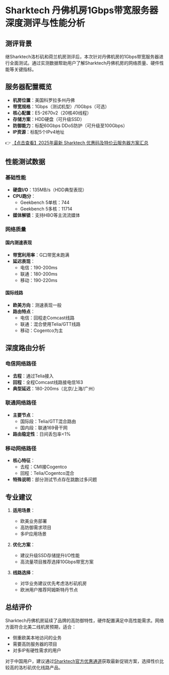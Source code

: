 # Sharktech 丹佛机房1Gbps带宽服务器深度测评与性能分析

## 测评背景
继Sharktech洛杉矶和荷兰机房测评后，本次针对丹佛机房的1Gbps带宽服务器进行全面测试。通过实测数据帮助用户了解Sharktech丹佛机房的网络质量、硬件性能等关键指标。

## 服务器配置概览
- **机房位置**：美国科罗拉多州丹佛
- **带宽规格**：1Gbps（测试机型）/10Gbps（可选）
- **核心配置**：E5-2670v2（20核40线程）
- **存储方案**：HDD硬盘（可升级SSD）
- **防御能力**：标配60Gbps DDoS防护（可升级至100Gbps）
- **IP资源**：标配5个IPv4地址

👉 [【点击查看】2025年最新 Sharktech 优惠码及特价云服务器方案汇总](https://bit.ly/Sharktech)

## 性能测试数据
### 基础性能
- **硬盘I/O**：135MB/s（HDD典型表现）
- **CPU跑分**：
  - Geekbench 5单核：744
  - Geekbench 5多核：11714
- **媒体解锁**：支持HBO等主流流媒体

### 网络质量
#### 国内测速表现
- **带宽利用率**：G口带宽未跑满
- **延迟表现**：
  - 电信：190-200ms
  - 联通：180-200ms 
  - 移动：190-220ms

#### 国际线路
- **欧美方向**：测速表现一般
- **路由特点**：
  - 电信：回程走Comcast线路
  - 联通：混合使用Telia/GTT线路
  - 移动：Cogentco为主

## 深度路由分析
### 电信网络路径
- **去程**：通过Telia接入
- **回程**：全程Comcast线路接电信163
- **典型延迟**：180-200ms（北京/上海/广州）

### 联通网络路径
- **主要节点**：
  - 国际段：Telia/GTT混合路由
  - 国内段：联通169骨干网
- **路由稳定性**：日间丢包率<1%

### 移动网络路径
- **核心特征**：
  - 去程：CMI接Cogentco
  - 回程：Telia/Cogentco混合
- **特殊说明**：部分测试节点存在跳数过多问题

## 专业建议
1. **适用场景**：
   - 欧美业务部署
   - 高防御需求项目
   - 多IP应用场景

2. **优化方案**：
   - 建议升级SSD存储提升I/O性能
   - 高流量项目推荐选择10Gbps带宽方案

3. **线路选择**：
   - 对华业务建议优先考虑洛杉矶机房
   - 欧洲用户推荐阿姆斯特丹节点

## 总结评价
Sharktech丹佛机房延续了品牌的高防御特性，硬件配置满足中高性能需求。网络方面符合北美二线机房预期，适合：
- 侧重欧美本地访问的业务
- 需要高防服务器的项目
- 对多IP有硬性需求的用户

对于中国用户，建议通过[Sharktech官方优惠通道](https://bit.ly/Sharktech)获取最新促销方案，选择性价比较高的洛杉矶优化线路产品。